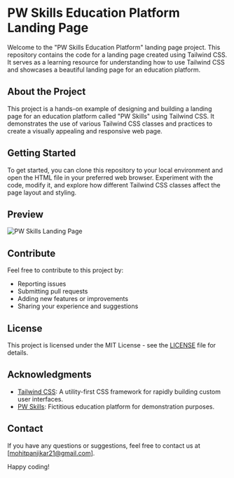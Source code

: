 # PW Skills Education Platform Landing Page

Welcome to the "PW Skills Education Platform" landing page project. This repository contains the code for a landing page created using Tailwind CSS. It serves as a learning resource for understanding how to use Tailwind CSS and showcases a beautiful landing page for an education platform.

## About the Project

This project is a hands-on example of designing and building a landing page for an education platform called "PW Skills" using Tailwind CSS. It demonstrates the use of various Tailwind CSS classes and practices to create a visually appealing and responsive web page.

## Getting Started

To get started, you can clone this repository to your local environment and open the HTML file in your preferred web browser. Experiment with the code, modify it, and explore how different Tailwind CSS classes affect the page layout and styling.

## Preview

![PW Skills Landing Page](insert_image_url_here)

## Contribute

Feel free to contribute to this project by:

- Reporting issues
- Submitting pull requests
- Adding new features or improvements
- Sharing your experience and suggestions

## License

This project is licensed under the MIT License - see the [LICENSE](LICENSE) file for details.

## Acknowledgments

- [Tailwind CSS](https://tailwindcss.com/): A utility-first CSS framework for rapidly building custom user interfaces.
- [PW Skills](https://www.pwskills.com/): Fictitious education platform for demonstration purposes.

## Contact

If you have any questions or suggestions, feel free to contact us at [mohitpanjikar21@gmail.com].

Happy coding!
